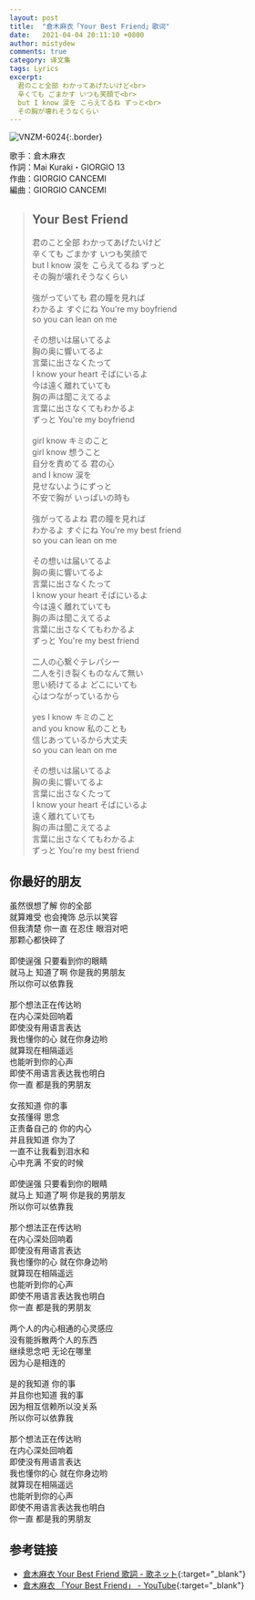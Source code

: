 ```yaml
---
layout: post
title:  "倉木麻衣「Your Best Friend」歌词"
date:   2021-04-04 20:11:10 +0800
author: mistydew
comments: true
category: 译文集
tags: Lyrics
excerpt:
  君のこと全部 わかってあげたいけど<br>
  辛くても ごまかす いつも笑顔で<br>
  but I know 涙を こらえてるね ずっと<br>
  その胸が壊れそうなくらい
---
```

![VNZM-6024](https://is5-ssl.mzstatic.com/image/thumb/Music/v4/4d/06/43/4d06437b-0666-9c53-8c09-dddd700c7070/source/600x600bb.jpg){:.border}

歌手：倉木麻衣<br>
作詞：Mai Kuraki・GIORGIO 13<br>
作曲：GIORGIO CANCEMI<br>
編曲：GIORGIO CANCEMI

<blockquote class="original">
  <h2>Your Best Friend</h2>
  <p>
    君のこと全部 わかってあげたいけど<br>
    辛くても ごまかす いつも笑顔で<br>
    but I know 涙を こらえてるね ずっと<br>
    その胸が壊れそうなくらい<br>
    <br>
    強がっていても 君の瞳を見れば<br>
    わかるよ すぐにね You're my boyfriend<br>
    so you can lean on me<br>
    <br>
    その想いは届いてるよ<br>
    胸の奥に響いてるよ<br>
    言葉に出さなくたって<br>
    I know your heart そばにいるよ<br>
    今は遠く離れていても<br>
    胸の声は聞こえてるよ<br>
    言葉に出さなくてもわかるよ<br>
    ずっと You're my boyfriend<br>
    <br>
    girl know キミのこと<br>
    girl know 想うこと<br>
    自分を責めてる 君の心<br>
    and I know 涙を<br>
    見せないようにずっと<br>
    不安で胸が いっぱいの時も<br>
    <br>
    強がってるよね 君の瞳を見れば<br>
    わかるよ すぐにね You're my best friend<br>
    so you can lean on me<br>
    <br>
    その想いは届いてるよ<br>
    胸の奥に響いてるよ<br>
    言葉に出さなくたって<br>
    I know your heart そばにいるよ<br>
    今は遠く離れていても<br>
    胸の声は聞こえてるよ<br>
    言葉に出さなくてもわかるよ<br>
    ずっと You're my best friend<br>
    <br>
    二人の心繋ぐテレパシー<br>
    二人を引き裂くものなんて無い<br>
    思い続けてるよ どこにいても<br>
    心はつながっているから<br>
    <br>
    yes I know キミのこと<br>
    and you know 私のことも<br>
    信じあっているから大丈夫<br>
    so you can lean on me<br>
    <br>
    その想いは届いてるよ<br>
    胸の奥に響いてるよ<br>
    言葉に出さなくたって<br>
    I know your heart そばにいるよ<br>
    遠く離れていても<br>
    胸の声は聞こえてるよ<br>
    言葉に出さなくてもわかるよ<br>
    ずっと You're my best friend
  </p>
</blockquote>

<div class="translation">
  <h2>你最好的朋友</h2>
  <p>
    虽然很想了解 你的全部<br>
    就算难受 也会掩饰 总示以笑容<br>
    但我清楚 你一直 在忍住 眼泪对吧<br>
    那颗心都快碎了<br>
    <br>
    即使逞强 只要看到你的眼睛<br>
    就马上 知道了啊 你是我的男朋友<br>
    所以你可以依靠我<br>
    <br>
    那个想法正在传达哟<br>
    在内心深处回响着<br>
    即使没有用语言表达<br>
    我也懂你的心 就在你身边哟<br>
    就算现在相隔遥远<br>
    也能听到你的心声<br>
    即使不用语言表达我也明白<br>
    你一直 都是我的男朋友<br>
    <br>
    女孩知道 你的事<br>
    女孩懂得 思念<br>
    正责备自己的 你的内心<br>
    并且我知道 你为了<br>
    一直不让我看到泪水和<br>
    心中充满 不安的时候<br>
    <br>
    即使逞强 只要看到你的眼睛<br>
    就马上 知道了啊 你是我的男朋友<br>
    所以你可以依靠我<br>
    <br>
    那个想法正在传达哟<br>
    在内心深处回响着<br>
    即使没有用语言表达<br>
    我也懂你的心 就在你身边哟<br>
    就算现在相隔遥远<br>
    也能听到你的心声<br>
    即使不用语言表达我也明白<br>
    你一直 都是我的男朋友<br>
    <br>
    两个人的内心相通的心灵感应<br>
    没有能拆散两个人的东西<br>
    继续思念吧 无论在哪里<br>
    因为心是相连的<br>
    <br>
    是的我知道 你的事<br>
    并且你也知道 我的事<br>
    因为相互信赖所以没关系<br>
    所以你可以依靠我<br>
    <br>
    那个想法正在传达哟<br>
    在内心深处回响着<br>
    即使没有用语言表达<br>
    我也懂你的心 就在你身边哟<br>
    就算现在相隔遥远<br>
    也能听到你的心声<br>
    即使不用语言表达我也明白<br>
    你一直 都是我的男朋友
  </p>
</div>

## 参考链接

* [倉木麻衣 Your Best Friend 歌詞 - 歌ネット](https://www.uta-net.com/song/120572/){:target="_blank"}
* [倉木麻衣 「Your Best Friend」 - YouTube](https://youtu.be/jiH9c-EGBsI){:target="_blank"}

